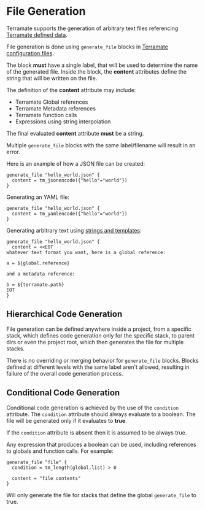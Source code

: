 # File Generation

Terramate supports the generation of arbitrary text files referencing 
[Terramate defined data](../sharing-data.md).

File generation is done using `generate_file`
blocks in [Terramate configuration files](../config-overview.md).

The block **must** have a single label, that will be used to determine the
name of the generated file. Inside the block, the **content** attributes define
the string that will be written on the file.

The definition of the **content** attribute may include:

* Terramate Global references
* Terramate Metadata references
* Terramate function calls
* Expressions using string interpolation

The final evaluated **content** attribute **must** be a string.

Multiple `generate_file` blocks with the same label/filename will
result in an error.

Here is an example of how a JSON file can be created:

```hcl
generate_file "hello_world.json" {
  content = tm_jsonencode({"hello"="world"})
}
```

Generating an YAML file:

```hcl
generate_file "hello_world.json" {
  content = tm_yamlencode({"hello"="world"})
}
```

Generating arbitrary text using
[strings and templates](https://www.terraform.io/language/expressions/strings#strings-and-templates):

```hcl
generate_file "hello_world.json" {
  content = <<EOT
whatever text format you want, here is a global reference:

a = ${global.reference}

and a metadata reference:

b = ${terramate.path}
EOT
}
```

## Hierarchical Code Generation

File generation can be defined anywhere inside a project, from a specific
stack, which defines code generation only for the specific stack, to parent dirs
or even the project root, which then generates the file for multiple stacks.

There is no overriding or merging behavior for `generate_file` blocks.
Blocks defined at different levels with the same label aren't allowed, resulting
in failure of the overall code generation process.


## Conditional Code Generation

Conditional code generation is achieved by the use of the `condition` attribute.
The `condition` attribute should always evaluate to a boolean. The file will
be generated only if it evaluates to **true**.

If the `condition` attribute is absent then it is assumed to be always true.

Any expression that produces a boolean can be used, including references
to globals and function calls. For example:

```hcl
generate_file "file" {
  condition = tm_length(global.list) > 0

  content = "file contents"
}
```

Will only generate the file for stacks that define the global `generate_file` to true.
